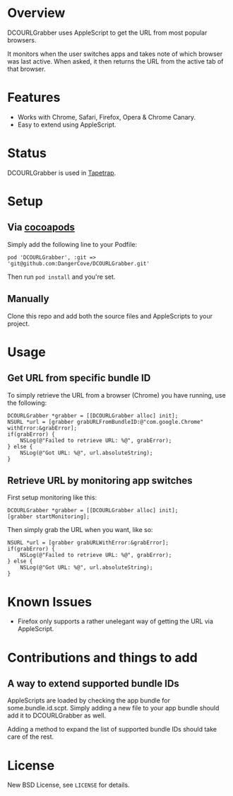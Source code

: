 # Overview

DCOURLGrabber uses AppleScript to get the URL from most popular browsers.

It monitors when the user switches apps and takes note of which browser was last active. When asked, it then returns the URL from the active tab of that browser.

# Features

* Works with Chrome, Safari, Firefox, Opera & Chrome Canary.
* Easy to extend using AppleScript.

# Status

DCOURLGrabber is used in [Tapetrap](http://www.dangercove.com/tapetrap).

# Setup

## Via [cocoapods](http://cocoapods.org)

Simply add the following line to your Podfile:

    pod 'DCOURLGrabber', :git => 'git@github.com:DangerCove/DCOURLGrabber.git'

Then run `pod install` and you're set.

## Manually

Clone this repo and add both the source files and AppleScripts to your project.

# Usage

## Get URL from specific bundle ID

To simply retrieve the URL from a browser (Chrome) you have running, use the following:

    DCOURLGrabber *grabber = [[DCOURLGrabber alloc] init];
    NSURL *url = [grabber grabURLFromBundleID:@"com.google.Chrome" withError:&grabError];
    if(grabError) {
        NSLog(@"Failed to retrieve URL: %@", grabError);
    } else {
        NSLog(@"Got URL: %@", url.absoluteString);
    }

## Retrieve URL by monitoring app switches

First setup monitoring like this:

    DCOURLGrabber *grabber = [[DCOURLGrabber alloc] init];
    [grabber startMonitoring];

Then simply grab the URL when you want, like so:

    NSURL *url = [grabber grabURLWithError:&grabError];
    if(grabError) {
        NSLog(@"Failed to retrieve URL: %@", grabError);
    } else {
        NSLog(@"Got URL: %@", url.absoluteString);
    }

# Known Issues

* Firefox only supports a rather unelegant way of getting the URL via AppleScript. 

# Contributions and things to add

## A way to extend supported bundle IDs

AppleScripts are loaded by checking the app bundle for some.bundle.id.scpt. Simply adding a new file to your app bundle should add it to DCOURLGrabber as well.

Adding a method to expand the list of supported bundle IDs should take care of the rest.

# License

New BSD License, see `LICENSE` for details.
